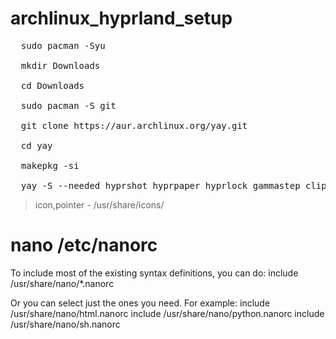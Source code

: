 # archlinux_hyprland_setup

<pre>
  sudo pacman -Syu

  mkdir Downloads

  cd Downloads

  sudo pacman -S git

  git clone https://aur.archlinux.org/yay.git
  
  cd yay
  
  makepkg -si

  yay -S --needed hyprshot hyprpaper hyprlock gammastep cliphist pamixer ttf-hack-nerd otf-comicshanns-nerd nwg-look thorium-browser-bin catppuccin-gtk-theme-mocha starship bibata-rainbow-cursor-theme
</pre>

> icon,pointer - /usr/share/icons/
# nano /etc/nanorc 
 To include most of the existing syntax definitions, you can do:
include /usr/share/nano/*.nanorc

 Or you can select just the ones you need.  For example:
include /usr/share/nano/html.nanorc
include /usr/share/nano/python.nanorc
include /usr/share/nano/sh.nanorc

